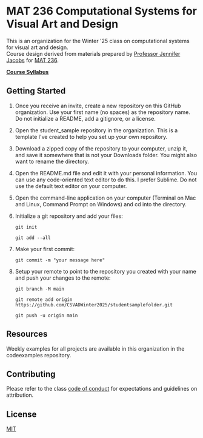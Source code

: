 # MAT 236 Computational Systems for Visual Art and Design
This is an organization for the Winter '25 class on computational systems for visual art and design. </br>
Course design derived from materials prepared by [Professor Jennifer Jacobs](https://pixelmaid.github.io/personalweb/) for [MAT 236](https://sites.google.com/view/mat236/home).

**[Course Syllabus](https://github.com/CSVADWinter25/.github/blob/main/SYLLABUS.md#mat-236-computational-systems-for-visual-arts-and-design)**

## Getting Started
1. Once you receive an invite, create a new repository on this GitHub organization. Use your first name (no spaces) as the repository name. Do not initialize a README, add a gitignore, or a license.

2. Open the student_sample repository in the organization. This is a template I've created to help you set up your own repository.

3. Download a zipped copy of the repository to your computer, unzip it, and save it somewhere that is not your Downloads folder. You might also want to rename the directory.

4. Open the README.md file and edit it with your personal information. You can use any code-oriented text editor to do this. I prefer Sublime. Do not use the default text editor on your computer.

5. Open the command-line application on your computer (Terminal on Mac and Linux, Command Prompt on Windows) and cd into the directory.

6. Initialize a git repository and add your files:
  
    ```
    git init
    ```
    ```
    git add --all
    ```

7. Make your first commit:

    ```
    git commit -m "your message here"
    ```

8. Setup your remote to point to the repository you created with your name and push your changes to the remote:

    ```  
    git branch -M main
    ```
    ```
    git remote add origin https://github.com/CSVADWinter2025/studentsamplefolder.git
    ```
    ```
    git push -u origin main
    ```

## Resources
Weekly examples for all projects are available in this organization in the codeexamples repository.

## Contributing
Please refer to the class [code of conduct](https://github.com/CSVADWinter25/.github/blob/main/CONDUCT.md#code-of-conduct) for expectations and guidelines on attribution.

## License
[MIT](https://choosealicense.com/licenses/mit/)
